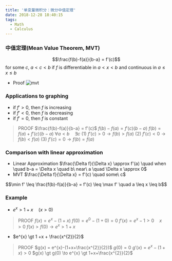 ```yaml
---
title: '单变量微积分：微分中值定理'
date: 2018-12-28 18:40:15
tags: 
  - Math
  - Calculus
---
```

### 中值定理(Mean Value Theorem, MVT)
$$\frac{f(b)-f(a)}{b-a} = f'(c)$$
for some $c$, $a \lt c \lt b$
if $f$ is differentiable in $a \lt x \lt b$ and continuous in $a \leq x \leq b$

<!--more-->

- Proof
  ![mvt](https://github.com/trierbo/blog-source/raw/master/pics/mvt/mvt_proof.png)

### Applications to graphing
  - if $f' \gt 0$, then $f$ is increasing
  - if $f' \lt 0$, then $f$ is decreasing
  - if $f' = 0$, then $f$ is constant
> PROOF
> $\frac{f(b)-f(a)}{b-a} = f'(c)$
> $f(b)-f(a)=f'(c)(b-a)$
> $f(b)=f(a)+f'(c)(b-a)$
> $\forall a \lt b \quad \exists c$
> (1) $f'(c) \gt 0 \to f(b) \gt f(a)$
> (2) $f'(c) \lt 0 \to f(b) \lt f(a)$
> (3) $f'(c) = 0 \to f(b) = f(a)$

### Comparison with linear approximation
- Linear Approximation
$\frac{\Delta f}{\Delta x} \approx f'(a) \quad when \quad b-a = \Delta x \quad b\ near\ a \quad \Delta x \approx 0$
- MVT
$\frac{\Delta f}{\Delta x} = f'(c) \quad some\ c$

$$\min f' \leq \frac{f(b)-f(a)}{b-a} = f'(c) \leq \max f' \quad a \leq x \leq b$$

### Example
  - $e^{x} \gt 1+x \quad (x \gt 0)$
  > PROOF
  > $f(x) = e^{x} - (1+x)$
  > $f(0) = e^{0} - (1+0) = 0$
  > $f'(x) = e^{x} - 1 \gt 0 \quad x \gt 0$
  > $f(x) \gt f(0) \to e^{x} \gt 1+x$
  - $e^{x} \gt 1 +x + \frac{x^{2}}{2}$
  > PROOF
  > $g(x) = e^{x}-(1+x+\frac{x^{2}}{2})$
  > $g(0) = 0$
  > $g'(x) = e^{x} - (1+x) \gt 0$
  > $g(x) \gt g(0) \to e^{x} \gt 1+x+\frac{x^{2}}{2}$
